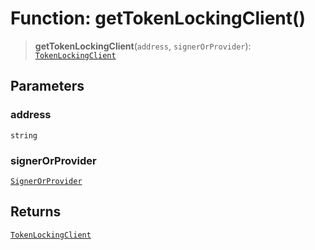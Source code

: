 # Function: getTokenLockingClient()

> **getTokenLockingClient**(`address`, `signerOrProvider`): [`TokenLockingClient`](../interfaces/TokenLockingClient.md)

## Parameters

### address

`string`

### signerOrProvider

[`SignerOrProvider`](../type-aliases/SignerOrProvider.md)

## Returns

[`TokenLockingClient`](../interfaces/TokenLockingClient.md)

